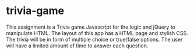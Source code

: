 # trivia-game

This assignment is a Trivia game Javascript for the logic and jQuery to manipulate HTML. The layout of this app has a HTML page and stylish CSS.
The trivia will be in form of multiple choice or true/false options. The user will have a limited amount of time to answer each question.
